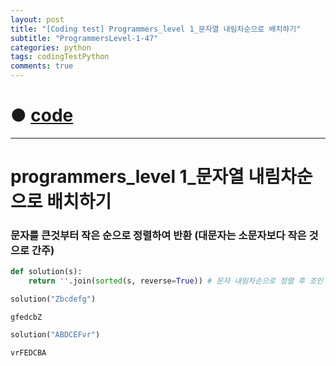 ```yaml
---
layout: post
title: "[Coding test] Programmers_level 1_문자열 내림차순으로 배치하기"
subtitle: "ProgrammersLevel-1-47"
categories: python
tags: codingTestPython
comments: true
---
```


# ● [code](https://github.com/JeongJaeyoung0/coding_test/blob/71c03b3290cb1b1a71d1c5540c470294e30d5d54/210824_Programmers_level%201_%E1%84%86%E1%85%AE%E1%86%AB%E1%84%8C%E1%85%A1%E1%84%8B%E1%85%A7%E1%86%AF%20%E1%84%82%E1%85%A2%E1%84%85%E1%85%B5%E1%86%B7%E1%84%8E%E1%85%A1%E1%84%89%E1%85%AE%E1%86%AB%E1%84%8B%E1%85%B3%E1%84%85%E1%85%A9%20%E1%84%87%E1%85%A2%E1%84%8E%E1%85%B5%E1%84%92%E1%85%A1%E1%84%80%E1%85%B5.ipynb)

***

# programmers_level 1_문자열 내림차순으로 배치하기
### 문자를 큰것부터 작은 순으로 정렬하여 반환 (대문자는 소문자보다 작은 것으로 간주)


```python
def solution(s):
    return ''.join(sorted(s, reverse=True)) # 문자 내림차순으로 정렬 후 조인
```


```python
solution("Zbcdefg")
```




    gfedcbZ




```python
solution("ABDCEFvr")
```





    vrFEDCBA
